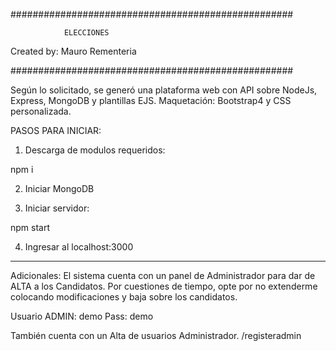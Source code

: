 ###################################################

                ELECCIONES

Created by: Mauro Rementeria

###################################################


Según lo solicitado, se generó una plataforma web con API sobre NodeJs, 
Express, MongoDB y plantillas EJS. Maquetación: Bootstrap4 y CSS personalizada.

PASOS PARA INICIAR:

1. Descarga de modulos requeridos:

npm i 

2. Iniciar MongoDB

3. Iniciar servidor:

npm start

4. Ingresar al localhost:3000


--------------

Adicionales: 
El sistema cuenta con un panel de Administrador para dar de ALTA a los Candidatos.
Por cuestiones de tiempo, opte por no extenderme colocando modificaciones y baja sobre los candidatos.

Usuario ADMIN: demo
Pass: demo

También cuenta con un Alta de usuarios Administrador. /registeradmin
